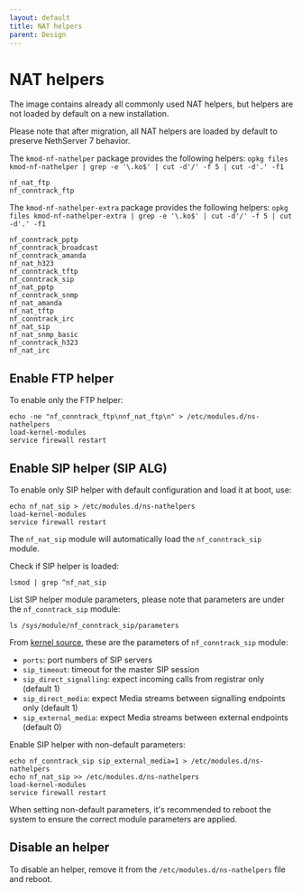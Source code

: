 ```yaml
---
layout: default
title: NAT helpers
parent: Design
---
```


# NAT helpers

The image contains already all commonly used NAT helpers,
but helpers are not loaded by default on a new installation.

Please note that after migration, all NAT helpers are loaded
by default to preserve NethServer 7 behavior.

The `kmod-nf-nathelper` package provides the following helpers:
`opkg files kmod-nf-nathelper | grep -e '\.ko$' | cut -d'/' -f 5 | cut -d'.' -f1`
```
nf_nat_ftp
nf_conntrack_ftp
```

The `kmod-nf-nathelper-extra` package provides the following helpers:
`opkg files kmod-nf-nathelper-extra | grep -e '\.ko$' | cut -d'/' -f 5 | cut -d'.' -f1`
```
nf_conntrack_pptp
nf_conntrack_broadcast
nf_conntrack_amanda
nf_nat_h323
nf_conntrack_tftp
nf_conntrack_sip
nf_nat_pptp
nf_conntrack_snmp
nf_nat_amanda
nf_nat_tftp
nf_conntrack_irc
nf_nat_sip
nf_nat_snmp_basic
nf_conntrack_h323
nf_nat_irc
```

## Enable FTP helper

To enable only the FTP helper:
```
echo -ne "nf_conntrack_ftp\nnf_nat_ftp\n" > /etc/modules.d/ns-nathelpers
load-kernel-modules
service firewall restart
```

## Enable SIP helper (SIP ALG)

To enable only SIP helper with default configuration and load it at boot, use:
```
echo nf_nat_sip > /etc/modules.d/ns-nathelpers
load-kernel-modules
service firewall restart
```
The `nf_nat_sip` module will automatically load the `nf_conntrack_sip` module.

Check if SIP helper is loaded:
```
lsmod | grep ^nf_nat_sip
```

List SIP helper module parameters, please note that parameters are under the `nf_conntrack_sip` module:
```
ls /sys/module/nf_conntrack_sip/parameters
```

From [kernel source](https://github.com/torvalds/linux/blob/v5.10/net/netfilter/nf_conntrack_sip.c), these are the parameters of `nf_conntrack_sip` module:
- `ports`: port numbers of SIP servers
- `sip_timeout`: timeout for the master SIP session
- `sip_direct_signalling`: expect incoming calls from registrar only (default 1)
- `sip_direct_media`: expect Media streams between signalling endpoints only (default 1)
- `sip_external_media`: expect Media streams between external endpoints (default 0)


Enable SIP helper with non-default parameters:
```
echo nf_conntrack_sip sip_external_media=1 > /etc/modules.d/ns-nathelpers
echo nf_nat_sip >> /etc/modules.d/ns-nathelpers
load-kernel-modules
service firewall restart
```

When setting non-default parameters, it's recommended to reboot the system to ensure the correct module parameters are applied.

## Disable an helper

To disable an helper, remove it from the `/etc/modules.d/ns-nathelpers` file and reboot.
